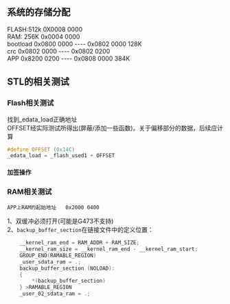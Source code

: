 ## 系统的存储分配

FLASH:512k       0X0008 0000\
RAM:  256K       0x0004 0000\
bootload         0x0800 0000 ---- 0x0802 0000    128K\
crc              0x0802 0000 ---- 0x0802 0200\
APP              0x8200 0200 ---- 0x0808 0000    384K

## STL的相关测试

### Flash相关测试

找到_edata_load正确地址\
OFFSET经实际测试所得出(屏蔽/添加一些函数)。关于偏移部分的数据，后续应计算

``` C
#define OFFSET (0x14C)
_edata_load = _flash_used1 + OFFSET
```

#### 加签操作

### RAM相关测试

    APP上RAM的起始地址   0x2000 0400
1、双缓冲必须打开(可能是G473不支持)\
2、`backup_buffer_section`在链接文件中的定义位置：

``` C
    __kernel_ram_end = RAM_ADDR + RAM_SIZE;
    __kernel_ram_size = __kernel_ram_end - __kernel_ram_start;
    GROUP_END(RAMABLE_REGION)
    _user_sdata_ram = .;
    backup_buffer_section (NOLOAD): 
    { 
        *(backup_buffer_section) 
    } >RAMABLE_REGION
    _user_02_sdata_ram = .;
```


